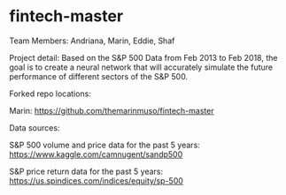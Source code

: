 # fintech-master

Team Members: Andriana, Marin, Eddie, Shaf 

Project detail: 
Based on the S&P 500 Data from Feb 2013 to Feb 2018, the goal is to create a neural network that will accurately simulate the future performance of different sectors of the S&P 500.  


Forked repo locations: 

Marin: https://github.com/themarinmuso/fintech-master


Data sources: 

S&P 500 volume and price data for the past 5 years: 
https://www.kaggle.com/camnugent/sandp500


S&P price return data for the past 5 years: 
https://us.spindices.com/indices/equity/sp-500
